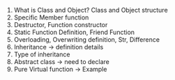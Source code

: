1. What is Class and Object? Class and Object structure
2. Specific Member function
3. Destructor, Function constructor
4. Static Function Definition, Friend Function
5. Overloading, Overwriting definition, Str, Difference
6. Inheritance -> definition details
7. Type of inheritance
8. Abstract class -> need to declare
9. Pure Virtual function -> Example
